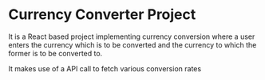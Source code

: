 <h1>Currency Converter Project</h1>
<p>It is a React based project implementing currency conversion where a user enters the currency which is to be converted and the currency to which the former is to 
be converted to.</p>
<p>It makes use of a API call to fetch various conversion rates</p>
